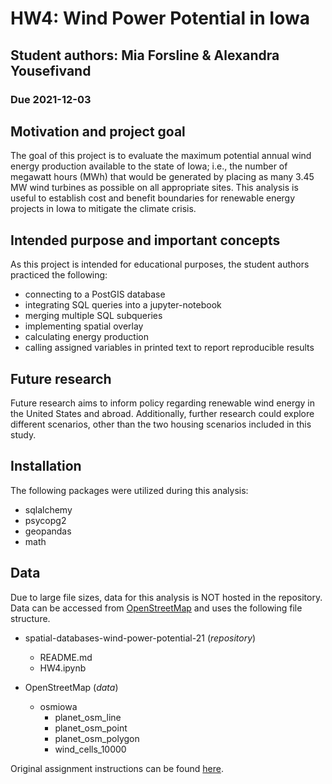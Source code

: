 # HW4: Wind Power Potential in Iowa
## Student authors: Mia Forsline & Alexandra Yousefivand
### Due 2021-12-03

## Motivation and project goal
The goal of this project is to evaluate the maximum potential annual wind energy production available to the state of Iowa; i.e., the number of megawatt hours (MWh) that would be generated by placing as many 3.45 MW wind turbines as possible on all appropriate sites. This analysis is useful to establish cost and benefit boundaries for renewable energy projects in Iowa to mitigate the climate crisis.

## Intended purpose and important concepts
As this project is intended for educational purposes, the student authors practiced the following:
- connecting to a PostGIS database
- integrating SQL queries into a jupyter-notebook
- merging multiple SQL subqueries
- implementing spatial overlay
- calculating energy production
- calling assigned variables in printed text to report reproducible results

## Future research
Future research aims to inform policy regarding renewable wind energy in the United States and abroad. Additionally, further research could explore different scenarios, other than the two housing scenarios included in this study.

## Installation
The following packages were utilized during this analysis:
- sqlalchemy
- psycopg2
- geopandas
- math

## Data
Due to large file sizes, data for this analysis is NOT hosted in the repository. Data can be accessed from [OpenStreetMap](https://www.openstreetmap.org/#map=4/38.01/-95.84) and uses the following file structure.

- spatial-databases-wind-power-potential-21 (_repository_)
    - README.md
    - HW4.ipynb
    
- OpenStreetMap (_data_)  
    - osmiowa
        - planet_osm_line
        - planet_osm_point
        - planet_osm_polygon
        - wind_cells_10000

Original assignment instructions can be found [here](https://jamesfrew.github.io/EDS_223_spatial_analysis/assignments/4/HW4.html). 
